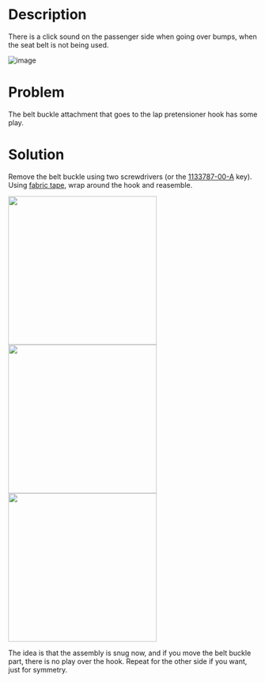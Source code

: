 # Description

There is a click sound on the passenger side when going over bumps, when the seat belt is not being used.

![image](https://github.com/user-attachments/assets/2095108b-adf8-4ad2-9549-b218a7f195e1)

# Problem

The belt buckle attachment that goes to the lap pretensioner hook has some play.

# Solution

Remove the belt buckle using two screwdrivers (or the [1133787-00-A](https://s.click.aliexpress.com/e/_DeUMxoD) key). Using [fabric tape](https://s.click.aliexpress.com/e/_Dm5W0Qh), wrap around the hook and reasemble. 

<img src="https://github.com/user-attachments/assets/4ca841be-4932-45c4-9e10-f3a3068ab413" height=300 />

<img src="https://github.com/user-attachments/assets/7632992c-2a8d-4729-bb84-137c05aeaf5d" height=300 />

<img src="https://github.com/user-attachments/assets/9d1ab160-eb27-4262-b350-f1cf56b42e93" height=300 />

The idea is that the assembly is snug now, and if you move the belt buckle part, there is no play over the hook. Repeat for the other side if you want, just for symmetry.

